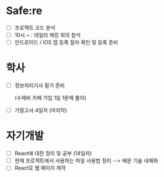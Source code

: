 # Safe:re

- [ ] 프로젝트 코드 분석
- [ ] 10시 ~ : 데일리 체킹 회의 참석
- [ ] 안드로이드 / IOS 앱 등록 절차 확인 및 등록 준비

# 학사

- [ ] 정보처리기사 필기 준비

  (수제비 카페 가입 1일 1문제 풀이)
  
- [ ] 기말고사 4일차 (마지막)

# 자기개발

- [ ] React에 대한 정리 및 공부 (14일차)
- [ ] 현재 프로젝트에서 사용하는 파일 사용법 정리
  --> 배운 기술 내재화
- [ ] React로 웹 페이지 제작
